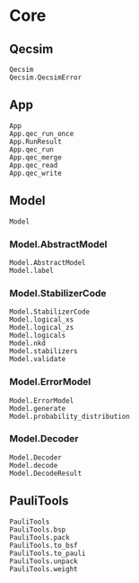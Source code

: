 # Core

## Qecsim
```@docs
Qecsim
Qecsim.QecsimError
```

## App
```@docs
App
App.qec_run_once
App.RunResult
App.qec_run
App.qec_merge
App.qec_read
App.qec_write
```

## Model
```@docs
Model
```
### Model.AbstractModel
```@docs
Model.AbstractModel
Model.label
```
### Model.StabilizerCode
```@docs
Model.StabilizerCode
Model.logical_xs
Model.logical_zs
Model.logicals
Model.nkd
Model.stabilizers
Model.validate
```
### Model.ErrorModel
```@docs
Model.ErrorModel
Model.generate
Model.probability_distribution
```
### Model.Decoder
```@docs
Model.Decoder
Model.decode
Model.DecodeResult
```

## PauliTools
```@docs
PauliTools
PauliTools.bsp
PauliTools.pack
PauliTools.to_bsf
PauliTools.to_pauli
PauliTools.unpack
PauliTools.weight
```

